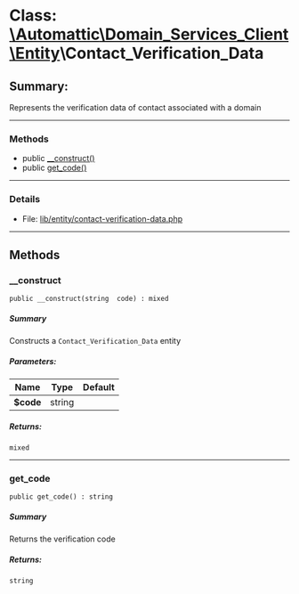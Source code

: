 # Class: [\Automattic](../namespaces/automattic.md)[\Domain_Services_Client](../namespaces/automattic-domain-services-client.md)[\Entity](../namespaces/automattic-domain-services-client-entity.md)\Contact_Verification_Data

## Summary:

Represents the verification data of contact associated with a domain


---

### Methods

* public [__construct()](#method___construct)
* public [get_code()](#method_get_code)

---

### Details

* File: [lib/entity/contact-verification-data.php](../../lib/entity/contact-verification-data.php)

---

## Methods

<a id="method___construct"></a>
### __construct

```
public __construct(string  code) : mixed
```

##### Summary

Constructs a `Contact_Verification_Data` entity

##### Parameters:

| Name | Type | Default |
|------|------|---------|
| **$code** | string |  |

##### Returns:

```
mixed
```

---

<a id="method_get_code"></a>
### get_code

```
public get_code() : string
```

##### Summary

Returns the verification code

##### Returns:

```
string
```
